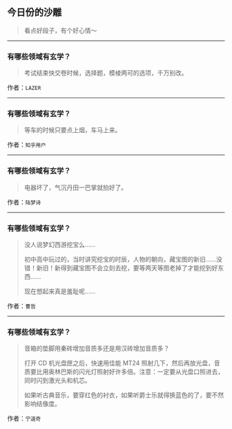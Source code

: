 ## 今日份的沙雕

> 看点好段子，有个好心情～


 
---

### 有哪些领域有玄学？

> 考试结束快交卷时候，选择题，模棱两可的选项，千万别改。


作者：`LAZER`

---

### 有哪些领域有玄学？

> 等车的时候只要点上烟，车马上来。


作者：`知乎用户`

---

### 有哪些领域有玄学？

> 电器坏了，气沉丹田一巴掌就拍好了。


作者：`陆梦诗`

---

### 有哪些领域有玄学？

> 没人说梦幻西游挖宝么……
> 
> 初中高中玩过的，当时讲究挖宝的时辰，人物的朝向，藏宝图的新旧……没错！新旧！新得到藏宝图不会立刻去挖，要等两天等图老掉了才能挖到好东西……
> 
> 现在想起来真是羞耻呢……


作者：`曹哲`

---

### 有哪些领域有玄学？

> 音箱的垫脚用秦砖增加音质多还是用汉砖增加音质多？
> 
> 打开 CD 机光盘匣之后，快速用佳能 MT24 照射几下，然后再放光盘，音质要比用奥林巴斯的闪光灯照射好许多倍。注意：一定要从光盘口照进去，同时闪到激光头和机芯。
> 
> 如果听古典音乐，要穿红色的衬衣，如果听爵士乐就得换蓝色的了，要不然影响结像度。


作者：`宁道奇`